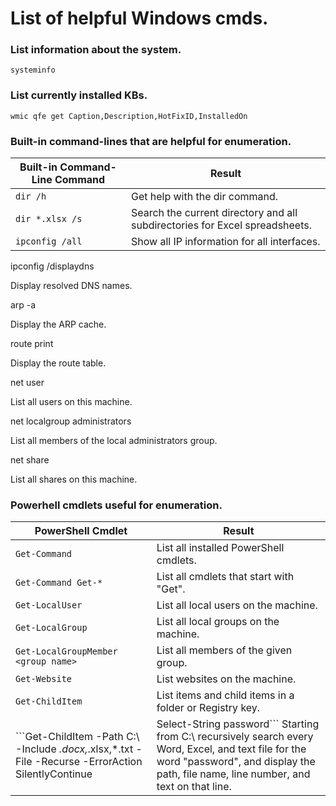 # List of helpful Windows cmds.

### List information about the system.
```
systeminfo
```

### List currently installed KBs.
```
wmic qfe get Caption,Description,HotFixID,InstalledOn
```

### Built-in command-lines that are helpful for enumeration.
| Built-in Command-Line Command | Result |
|-------------------------------|--------|
| ```dir /h``` | Get help with the dir command. |
| ```dir *.xlsx /s``` | Search the current directory and all subdirectories for Excel spreadsheets. |
| ```ipconfig /all``` | Show all IP information for all interfaces. |

ipconfig /displaydns
	

Display resolved DNS names.

arp -a
	

Display the ARP cache.

route print
	

Display the route table.

net user
	

List all users on this machine.

net localgroup administrators
	

List all members of the local administrators group.

net share
	

List all shares on this machine.

### Powerhell cmdlets useful for enumeration.
| PowerShell Cmdlet | Result |
|-------------------|--------|
| ```Get-Command``` | List all installed PowerShell cmdlets. |
| ```Get-Command Get-*``` | List all cmdlets that start with "Get". |
| ```Get-LocalUser``` | List all local users on the machine. |
| ```Get-LocalGroup``` | List all local groups on the machine. |
| ```Get-LocalGroupMember <group name>``` | List all members of the given group. |
| ```Get-Website``` | List websites on the machine. |
| ```Get-ChildItem``` | List items and child items in a folder or Registry key. |
```Get-ChildItem -Path C:\ -Include *.docx,*.xlsx,*.txt -File -Recurse -ErrorAction SilentlyContinue | Select-String password``` Starting from C:\ recursively search every Word, Excel, and text file for the word "password", and display the path, file name, line number, and text on that line.
